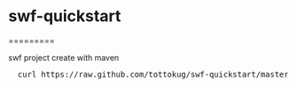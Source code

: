 # swf-quickstart
=========

swf project create with maven

<pre>
  curl https://raw.github.com/tottokug/swf-quickstart/master/swf-start | sh
</pre>




